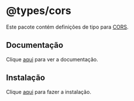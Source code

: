 # @types/cors

Este pacote contém definições de tipo para [CORS](cors.md).

## Documentação

Clique [aqui](https://github.com/DefinitelyTyped/DefinitelyTyped) para ver a documentação.

## Instalação

Clique [aqui](https://www.npmjs.com/package/@types/cors) para fazer a instalação.